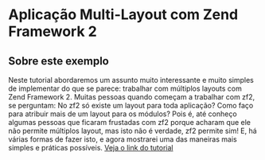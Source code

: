 Aplicação Multi-Layout com Zend Framework 2
=======================

Sobre este exemplo
------------
Neste tutorial abordaremos um assunto muito interessante e muito simples de implementar do que se parece: 
trabalhar com múltiplos layouts com Zend Framework 2. Muitas pessoas quando começam a trabalhar com zf2, 
se perguntam: No zf2 só existe um layout para toda aplicação? Como faço para atribuir mais de um layout para os módulos?
Pois é, até conheço algumas pessoas que ficaram frustadas com zf2 porque acharam que ele não permite múltiplos layout, 
mas isto não é verdade, zf2 permite sim! E, há várias formas de fazer isto, e agora mostrarei uma das maneiras mais simples e práticas possíveis.
[Veja o link do tutorial](http://www.schoolofnet.com/2015/03/aplicacao-multi-layout-com-zend-framework-2/)
